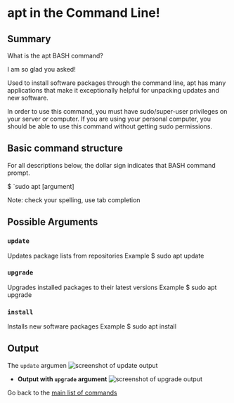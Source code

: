 # apt in the Command Line!

## Summary 

<p> What is the apt BASH command? </p>

<p> I am so glad you asked! </p>

<p> Used to install software packages through the command line, apt has many applications that make it exceptionally helpful for unpacking updates and new software. </p>

<p> In order to use this command, you must have sudo/super-user privileges on your server or computer. If you are using your personal computer, you should be able to use this command without getting sudo permissions. </p>

## Basic command structure
For all descriptions below, the dollar sign indicates that BASH command prompt.

$ `sudo apt [argument]

Note: check your spelling, use tab completion  

## Possible Arguments

### `update`
Updates package lists from repositories
Example 
  $ sudo apt update

### `upgrade`
Upgrades installed packages to their latest versions
Example
  $ sudo apt upgrade

### `install`
Installs new software packages
Example
  $ sudo apt install


## Output
The `update` argumen
![screenshot of update output](image)

* **Output with `upgrade` argument**
![screenshot of upgrade output](image)


Go back to the [main list of commands](index.md)
